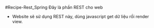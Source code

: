 #Recipe-Rest_Spring
Đây là phần REST cho web
- Website sẽ sử dụng REST này, dùng javascript get dữ liệu rồi render view.
